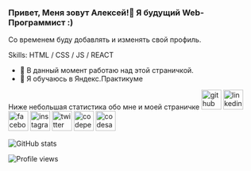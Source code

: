 ### Привет, Меня зовут Алексей!👋 Я будущий Web-Программист :)

Со временем буду добавлять и изменять свой профиль.

Skills: HTML / CSS / JS / REACT 

- 🔭 В данный момент работаю над этой страничкой. 
- 🌱 Я обучаюсь в Яндекс.Практикуме 


Ниже небольшая статистика обо мне и моей страничке
[<img src='https://cdn.jsdelivr.net/npm/simple-icons@3.0.1/icons/github.svg' alt='github' height='40'>](https://github.com/Shum-Ok)  [<img src='https://cdn.jsdelivr.net/npm/simple-icons@3.0.1/icons/linkedin.svg' alt='linkedin' height='40'>](https://www.linkedin.com/in/Shum_Ok/)  [<img src='https://cdn.jsdelivr.net/npm/simple-icons@3.0.1/icons/facebook.svg' alt='facebook' height='40'>](https://www.facebook.com/Shum_Ok)  [<img src='https://cdn.jsdelivr.net/npm/simple-icons@3.0.1/icons/instagram.svg' alt='instagram' height='40'>](https://www.instagram.com/Shum_Ok/)  [<img src='https://cdn.jsdelivr.net/npm/simple-icons@3.0.1/icons/twitter.svg' alt='twitter' height='40'>](https://twitter.com/Shum_Ok)  [<img src='https://cdn.jsdelivr.net/npm/simple-icons@3.0.1/icons/codepen.svg' alt='codepen' height='40'>](https://codepen.io/Shum_Ok)  [<img src='https://cdn.jsdelivr.net/npm/simple-icons@3.0.1/icons/codesandbox.svg' alt='codesandbox' height='40'>](https://codesandbox.io/u/Shum_Ok)  

![GitHub stats](https://github-readme-stats.vercel.app/api?username=Shum-Ok&show_icons=true)  

![Profile views](https://gpvc.arturio.dev/Shum-Ok)  

